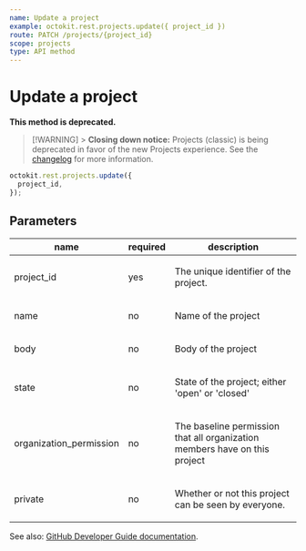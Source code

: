 ```yaml
---
name: Update a project
example: octokit.rest.projects.update({ project_id })
route: PATCH /projects/{project_id}
scope: projects
type: API method
---
```


# Update a project

**This method is deprecated.**

> [!WARNING] > **Closing down notice:** Projects (classic) is being deprecated in favor of the new Projects experience.
> See the [changelog](https://github.blog/changelog/2024-05-23-sunset-notice-projects-classic/) for more information.

```js
octokit.rest.projects.update({
  project_id,
});
```

## Parameters

<table>
  <thead>
    <tr>
      <th>name</th>
      <th>required</th>
      <th>description</th>
    </tr>
  </thead>
  <tbody>
    <tr><td>project_id</td><td>yes</td><td>

The unique identifier of the project.

</td></tr>
<tr><td>name</td><td>no</td><td>

Name of the project

</td></tr>
<tr><td>body</td><td>no</td><td>

Body of the project

</td></tr>
<tr><td>state</td><td>no</td><td>

State of the project; either 'open' or 'closed'

</td></tr>
<tr><td>organization_permission</td><td>no</td><td>

The baseline permission that all organization members have on this project

</td></tr>
<tr><td>private</td><td>no</td><td>

Whether or not this project can be seen by everyone.

</td></tr>
  </tbody>
</table>

See also: [GitHub Developer Guide documentation](https://docs.github.com/rest/projects/projects#update-a-project).

